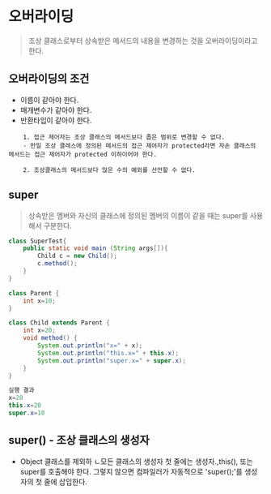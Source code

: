 # 오버라이딩
> 조상 클래스로부터 상속받은 메서드의 내용을 변경하는 것을 오버라이딩이라고 한다.

## 오버라이딩의 조건
* 이름이 같아야 한다.
* 매개변수가 같아야 한다.
* 반환타입이 같아야 한다.
```
    1. 접근 제어자는 조상 클래스의 메서드보다 좁은 범위로 변경할 수 없다.
    - 만일 조상 클레스에 정의된 메서드의 접근 제어자가 protected라면 자손 클래스의 메서드는 접근 제어자가 protected 이하이어야 한다.

    2. 조상클래스의 메서드보다 많은 수의 예외를 선언할 수 없다.
```

## super
> 상속받은 멤버와 자신의 클래스에 정의된 멤버의 이름이 같을 때는 super를 사용해서 구분한다.
```java
class SuperTest{
    public static void main (String args[]){
        Child c = new Child();
        c.method();
    }
} 

class Parent {
    int x=10;
}

class Child extends Parent {
    int x=20;
    void method() {
        System.out.println("x=" + x);
        System.out.println("this.x=" + this.x);
        System.out.println("super.x=" + super.x);
    }
}

실행 결과
x=20
this.x=20
super.x=10
```

## super() - 조상 클래스의 생성자

* Object 클래스를 제외하 ㄴ모든 클래스의 생성자 첫 줄에는 생성자.,this(), 또는 super를 호출해야 한다. 그렇지 않으면 컴파일러가 자동적으로 'super();'를 생성자의 첫 줄에 삽입한다.